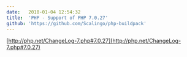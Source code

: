 ```yaml
---
date:	2018-01-04 12:54:32
title:	'PHP - Support of PHP 7.0.27'
github: 'https://github.com/Scalingo/php-buildpack'
---
```


[http://php.net/ChangeLog-7.php#7.0.27](http://php.net/ChangeLog-7.php#7.0.27)
